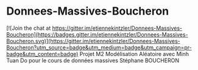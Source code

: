 # Donnees-Massives-Boucheron

[![Join the chat at https://gitter.im/etiennekintzler/Donnees-Massives-Boucheron](https://badges.gitter.im/etiennekintzler/Donnees-Massives-Boucheron.svg)](https://gitter.im/etiennekintzler/Donnees-Massives-Boucheron?utm_source=badge&utm_medium=badge&utm_campaign=pr-badge&utm_content=badge)
Projet M2 Modélisation Aléatoire avec Minh Tuan Do pour le cours de données massives Stéphane BOUCHERON
